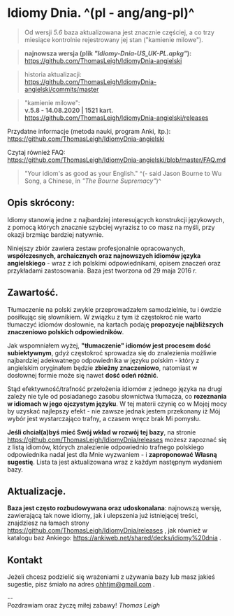 Idiomy Dnia. ^(pl - ang/ang-pl)^
=======================

> Od wersji *5.6* baza aktualizowana jest znacznie częściej, a co trzy miesiące kontrolnie rejestrowany jej stan ("kamienie milowe").

> **najnowsza wersja (plik *"Idiomy-Dnia-US_UK-PL.apkg"*):**   
https://github.com/ThomasLeigh/IdiomyDnia-angielski

> historia aktualizacji:   
https://github.com/ThomasLeigh/IdiomyDnia-angielski/commits/master

> "kamienie milowe":  
**v.5.8 - 14.08.2020 | 1521 kart.**  
https://github.com/ThomasLeigh/IdiomyDnia-angielski/releases

Przydatne informacje (metoda nauki, program Anki, itp.):    
https://github.com/ThomasLeigh/IdiomyDnia-angielski

Czytaj również FAQ:   
https://github.com/ThomasLeigh/IdiomyDnia-angielski/blob/master/FAQ.md



> "Your idiom's as good as your English." ^(- said Jason Bourne to Wu Song, a Chinese, in *"The Bourne Supremacy"*)^


## Opis skrócony:
Idiomy stanowią jedne z najbardziej interesujących konstrukcji językowych, z pomocą których znacznie szybciej wyrazisz to co masz na myśli, przy okazji brzmiąc bardziej natywnie.

Niniejszy zbiór zawiera zestaw profesjonalnie opracowanych, **współczesnych, archaicznych oraz najnowszych idiomów języka angielskiego** - wraz z ich polskimi odpowiednikami, opisem znaczeń oraz przykładami zastosowania. Baza jest tworzona od 29 maja 2016 r.


## Zawartość.
Tłumaczenie na polski zwykle przeprowadzałem samodzielnie, tu i ówdzie posiłkując się słownikiem. W związku z tym iż częstokroć nie warto tłumaczyć idiomów dosłownie, na kartach podaję **propozycje najbliższych znaczeniowo polskich odpowiedników**.

Jak wspomniałem wyżej, **"tłumaczenie" idiomów jest procesem dość subiektywnym**, gdyż częstokroć sprowadza się do znalezienia możliwie najbardziej adekwatnego odpowiednika w języku polskim - który z angielskim oryginałem będzie **zbieżny znaczeniowo**, natomiast w dosłownej formie może się nawet **dość odeń różnić**.

Stąd efektywność/trafność przełożenia idiomów z jednego języka na drugi zależy nie tyle od posiadanego zasobu słownictwa tłumacza, co **rozeznania w idiomach w jego ojczystym języku**. W tej materii czynię co w Mojej mocy by uzyskać najlepszy efekt - nie zawsze jednak jestem przekonany iż Mój wybór jest wystarczająco trafny, a czasem wręcz brak Mi pomysłu.

**Jeśli chciał(a)byś mieć Swój wkład w rozwój tej bazy**, na stronie https://github.com/ThomasLeigh/IdiomyDnia/releases możesz zapoznać się z listą idiomów, których znalezienie odpowiednio trafnego polskiego odpowiednika nadal jest dla Mnie wyzwaniem - i **zaproponować Własną sugestię**. Lista ta jest aktualizowana wraz z każdym następnym wydaniem bazy.



## Aktualizacje.
**Baza jest często rozbudowywana oraz udoskonalana**: najnowszą wersję, zawierającą tak nowe idiomy, jak i ulepszenia już istniejącej treści, znajdziesz na łamach strony https://github.com/ThomasLeigh/IdiomyDnia/releases , jak również w katalogu baz Ankiego: https://ankiweb.net/shared/decks/idiomy%20dnia .


## Kontakt
Jeżeli chcesz podzielić się wrażeniami z używania bazy lub masz jakieś sugestie, pisz śmiało na adres <ohhtjm@gmail.com> .


--  
Pozdrawiam oraz życzę miłej zabawy!
*Thomas Leigh*